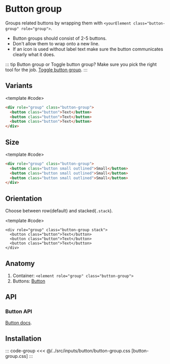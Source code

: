 <script setup>
import Example from "../../.vitepress/theme/app/components/Example.vue";
import Baseline from "../../.vitepress/theme/app/components/Baseline.vue";
</script>

<style>
.example.column {
	justify-items: center;
}
</style>

# Button group

Groups related buttons by wrapping them with `<yourElement class="button-group" role="group">`.

- Button groups should consist of 2-5 buttons.
- Don't allow them to wrap onto a new line.
- If an icon is used without label text make sure the button communicates clearly what it does.

::: tip Button group or Toggle button group?
Make sure you pick the right tool for the job. [Toggle button group](/components/inputs/toggle-button-group).
:::

## Variants

<Example direction="column" centered>
<template #example>

<div role="group" class="button-group">
  <button class="button">Text</button>
  <button class="button">Text</button>
  <button class="button">Text</button>
</div>

<div role="group" class="button-group">
  <button class="button outlined">Outlined</button>
  <button class="button outlined">Outlined</button>
  <button class="button outlined">Outlined</button>
</div>

<div role="group" class="button-group">
  <button class="button tonal">Tonal</button>
  <button class="button tonal">Tonal</button>
  <button class="button tonal">Tonal</button>
</div>

<div role="group" class="button-group">
  <button class="button filled">Filled</button>
  <button class="button filled">Filled</button>
  <button class="button filled">Filled</button>
</div>

<div role="group" class="button-group">
  <button class="button elevated">Elevated</button>
  <button class="button elevated">Elevated</button>
  <button class="button elevated">Elevated</button>
</div>

</template>

<template #code>

```html
<div role="group" class="button-group">
  <button class="button">Text</button>
  <button class="button">Text</button>
  <button class="button">Text</button>
</div>
```

</template>
</Example>

## Size

<Example direction="column" centered>
<template #example>

<div role="group" class="button-group">
  <button class="button small outlined">Small</button>
  <button class="button small outlined">Small</button>
  <button class="button small outlined">Small</button>
</div>

<div role="group" class="button-group">
  <button class="button outlined">Default</button>
  <button class="button outlined">Default</button>
  <button class="button outlined">Default</button>
</div>

<div role="group" class="button-group">
  <button class="button large outlined">Large</button>
  <button class="button large outlined">Large</button>
  <button class="button large outlined">Large</button>
</div>

</template>

<template #code>

```html
<div role="group" class="button-group">
  <button class="button small outlined">Small</button>
  <button class="button small outlined">Small</button>
  <button class="button small outlined">Small</button>
</div>
```

</template>
</Example>

## Orientation

Choose between row(default) and stacked(`.stack`).

<Example direction="row">
<template #example>

<div role="group" class="button-group stack">
  <button class="button">Text</button>
  <button class="button">Text</button>
  <button class="button">Text</button>
</div>

<div role="group" class="button-group stack">
  <button class="button outlined">Outlined</button>
  <button class="button outlined">Outlined</button>
  <button class="button outlined">Outlined</button>
</div>

<div role="group" class="button-group stack">
  <button class="button tonal">Tonal</button>
  <button class="button tonal">Tonal</button>
  <button class="button tonal">Tonal</button>
</div>

<div role="group" class="button-group stack">
  <button class="button filled">Filled</button>
  <button class="button filled">Filled</button>
  <button class="button filled">Filled</button>
</div>

<div role="group" class="button-group stack">
  <button class="button elevated">Elevated</button>
  <button class="button elevated">Elevated</button>
  <button class="button elevated">Elevated</button>
</div>

</template>

<template #code>

```html{1}
<div role="group" class="button-group stack">
  <button class="button">Text</button>
  <button class="button">Text</button>
  <button class="button">Text</button>
</div>
```

</template>
</Example>

## Anatomy

1. Container: `<element role="group" class="button-group">`
2. Buttons: [Button](/components/inputs/button)

<style>
	.anatomy {
    outline: var(--_anatomy-border-gray);
    outline-offset: 4px;

		* {
			outline: var(--_anatomy-border-red);
      outline-offset: -5px;
		}
	}

</style>

<Example direction="column">
<template #example>
<div role="group" class="button-group anatomy">
  <button class="button outlined">Outlined</button>
  <button class="button outlined">Outlined</button>
  <button class="button outlined">Outlined</button>
</div>
</template>
</Example>

## API

<!--@include: ./button-group-api.md -->

### Button API

[Button docs](/components/inputs/button).

<!--@include: ./button-api.md -->

## Installation

::: code-group
<<< @/../src/inputs/button/button-group.css [button-group.css]
:::

